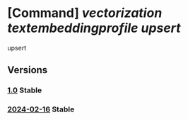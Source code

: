 # [Command] _vectorization textembeddingprofile upsert_

upsert

## Versions

### [1.0](/Resources/fllm-plane/L2luc3RhbmNlcy97fS9wcm92aWRlcnMvZm91bmRhdGlvbmFsbG0udmVjdG9yaXphdGlvbi90ZXh0ZW1iZWRkaW5ncHJvZmlsZXMve30=/1.0.xml) **Stable**

<!-- fllm-plane /instances/{}/providers/foundationallm.vectorization/textembeddingprofiles/{} 1.0 -->

### [2024-02-16](/Resources/fllm-plane/L2luc3RhbmNlcy97fS9wcm92aWRlcnMvZm91bmRhdGlvbmFsbG0udmVjdG9yaXphdGlvbi90ZXh0ZW1iZWRkaW5ncHJvZmlsZXMve30=/2024-02-16.xml) **Stable**

<!-- fllm-plane /instances/{}/providers/foundationallm.vectorization/textembeddingprofiles/{} 2024-02-16 -->
